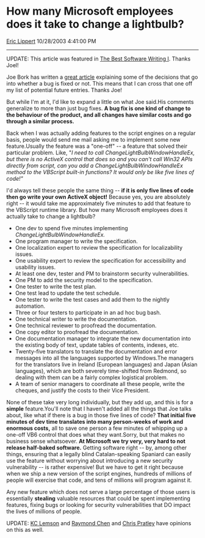 <div id="page">

# How many Microsoft employees does it take to change a lightbulb?

[Eric Lippert](https://social.msdn.microsoft.com/profile/Eric%20Lippert) 10/28/2003 4:41:00 PM

-----

<div id="content">

<div class="mine">

UPDATE: This article was featured in [The Best Software Writing I](http://www.amazon.com/gp/product/1590595009/002-4836772-4674411?v=glance&n=283155). Thanks Joel\!

Joe Bork has written a [great article](http://headblender.com/joe/blog/archives/microsoft/001280.html) explaining some of the decisions that go into whether a bug is fixed or not. This means that I can cross that one off my list of potential future entries. Thanks Joe\!

But while I'm at it, I'd like to expand a little on what Joe said.His comments generalize to more than just bug fixes. **A bug fix is one kind of change to the behaviour of the product, and all changes have similar costs and go through a similar process.**

Back when I was actually adding features to the script engines on a regular basis, people would send me mail asking me to implement some new feature.Usually the feature was a "one-off" -- a feature that solved their particular problem. Like, "*I need to call ChangeLightBulbWindowHandleEx, but there is no ActiveX control that does so and you can't call Win32 APIs directly from script, can you add a ChangeLightBulbWindowHandleEx method to the VBScript built-in functions? It would only be like five lines of code\!"*

I'd always tell these people the same thing -- **if it is only five lines of code then go write your own ActiveX object\!** Because yes, you are absolutely right -- it would take me approximately five minutes to add that feature to the VBScript runtime library. But how many Microsoft employees does it actually take to change a lightbulb?

  - One dev to spend five minutes implementing *ChangeLightBulbWindowHandleEx.*
  - One program manager to write the specification.
  - One localization expert to review the specification for localizability issues.
  - One usability expert to review the specification for accessibility and usability issues.
  - At least one dev, tester and PM to brainstorm security vulnerabilities.
  - One PM to add the security model to the specification.
  - One tester to write the test plan.
  - One test lead to update the test schedule.
  - One tester to write the test cases and add them to the nightly automation.
  - Three or four testers to participate in an ad hoc bug bash.
  - One technical writer to write the documentation.
  - One technical reviewer to proofread the documentation.
  - One copy editor to proofread the documentation.
  - One documentation manager to integrate the new documentation into the existing body of text, update tables of contents, indexes, etc.
  - Twenty-five translators to translate the documentation and error messages into all the languages supported by Windows.The managers for the translators live in Ireland (European languages) and Japan (Asian languages), which are both severely time-shifted from Redmond, so dealing with them can be a fairly complex logistical problem.
  - A team of senior managers to coordinate all these people, write the cheques, and justify the costs to their Vice President.

None of these take very long individually, but they add up, and this is for a **simple** feature.You'll note that I haven't added all the things that Joe talks about, like what if there is a bug in those five lines of code? **That initial five minutes of dev time translates into many person-weeks of work and enormous costs,** all to save one person a few minutes of whipping up a one-off VB6 control that does what they want.Sorry, but that makes no business sense whatsoever. **At Microsoft we try very, very hard to not release half-baked software.** Getting software right -- by, among other things, ensuring that a legally blind Catalan-speaking Spaniard can easily use the feature without worrying about introducing a new security vulnerability -- is rather expensive\! But we have to get it right because when we ship a new version of the script engines, hundreds of millions of people will exercise that code, and tens of millions will program against it.

Any new feature which does not serve a large percentage of those users is essentially **stealing** valuable resources that could be spent implementing features, fixing bugs or looking for security vulnerabilities that DO impact the lives of millions of people.

UPDATE: [KC Lemson](http://blogs.technet.com/kclemson/archive/2004/05/10/129544.aspx) and [Raymond Chen](http://blogs.msdn.com/oldnewthing/archive/2004/05/13/131116.aspx) and [Chris Pratley](http://blogs.msdn.com/chris_pratley/archive/2004/01/31/65606.aspx) have opinions on this as well.

</div>

</div>

</div>

